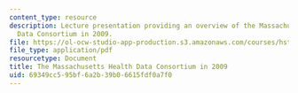 ```yaml
---
content_type: resource
description: Lecture presentation providing an overview of the Massachusetts Health
  Data Consortium in 2009.
file: https://ol-ocw-studio-app-production.s3.amazonaws.com/courses/hst-921-information-technology-in-the-health-care-system-of-the-future-spring-2009/69349cc595bf6a2b39b06615fdf0a7f0_MITHST_921S09_lec02_schnei.pdf
file_type: application/pdf
resourcetype: Document
title: The Massachusetts Health Data Consortium in 2009
uid: 69349cc5-95bf-6a2b-39b0-6615fdf0a7f0
---
```


